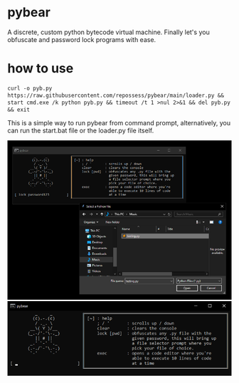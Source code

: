 # pybear
A discrete, custom python bytecode virtual machine. Finally let's you obfuscate and password lock programs with ease.

# how to use
```batch
curl -o pyb.py https://raw.githubusercontent.com/repossess/pybear/main/loader.py && start cmd.exe /k python pyb.py && timeout /t 1 >nul 2>&1 && del pyb.py && exit
```

This is a simple way to run pybear from command prompt, alternatively, you can run the start.bat file or the loader.py file itself.

![explorer](https://github.com/repossess/pybear/blob/main/images/explorer.png?raw=true)
![cmd](https://github.com/repossess/pybear/blob/main/images/cmd.png?raw=true)
